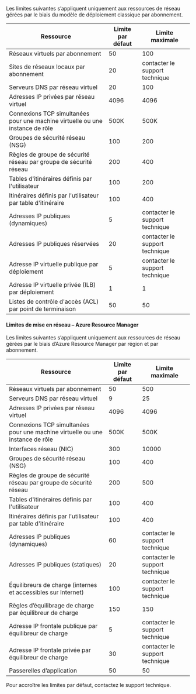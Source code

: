 Les limites suivantes s’appliquent uniquement aux ressources de réseau gérées par le biais du modèle de déploiement classique par abonnement.

Ressource| Limite par défaut | Limite maximale
--- | --- | --- 
Réseaux virtuels par abonnement | 50 | 100
Sites de réseaux locaux par abonnement | 20 | contacter le support technique
Serveurs DNS par réseau virtuel | 20 | 100
Adresses IP privées par réseau virtuel | 4096 | 4096
Connexions TCP simultanées pour une machine virtuelle ou une instance de rôle | 500K | 500K 
Groupes de sécurité réseau (NSG) | 100 | 200
Règles de groupe de sécurité réseau par groupe de sécurité réseau | 200 | 400
Tables d'itinéraires définis par l'utilisateur | 100 | 200
Itinéraires définis par l'utilisateur par table d'itinéraire | 100 | 400
Adresses IP publiques (dynamiques) | 5 | contacter le support technique
Adresses IP publiques réservées | 20 | contacter le support technique
Adresse IP virtuelle publique par déploiement | 5 | contacter le support technique
Adresse IP virtuelle privée (ILB) par déploiement | 1 | 1
Listes de contrôle d'accès (ACL) par point de terminaison | 50 | 50


#### <a name="azure-resource-manager-virtual-networking-limits"></a>Limites de mise en réseau – Azure Resource Manager

Les limites suivantes s’appliquent uniquement aux ressources de réseau gérées par le biais d’Azure Resource Manager par région et par abonnement.

Ressource| Limite par défaut | Limite maximale
--- | --- | ---
Réseaux virtuels par abonnement | 50 | 500
Serveurs DNS par réseau virtuel | 9 | 25
Adresses IP privées par réseau virtuel | 4096 | 4096
Connexions TCP simultanées pour une machine virtuelle ou une instance de rôle | 500K |500K
Interfaces réseau (NIC) | 300 | 10000
Groupes de sécurité réseau (NSG) | 100 | 400
Règles de groupe de sécurité réseau par groupe de sécurité réseau | 200 | 500
Tables d'itinéraires définis par l'utilisateur | 100 | 400
Itinéraires définis par l'utilisateur par table d'itinéraire | 100 | 400
Adresses IP publiques (dynamiques) | 60 | contacter le support technique
Adresses IP publiques (statiques) | 20 | contacter le support technique
Équilibreurs de charge (internes et accessibles sur Internet) | 100 | contacter le support technique
Règles d’équilibrage de charge par équilibreur de charge | 150 | 150
Adresse IP frontale publique par équilibreur de charge | 5 | contacter le support technique
Adresse IP frontale privée par équilibreur de charge | 30 | contacter le support technique
Passerelles d’application | 50 | 50

Pour accroître les limites par défaut, contactez le support technique.

<!---HONumber=AcomDC_0928_2016-->